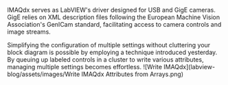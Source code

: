 IMAQdx serves as LabVIEW's driver designed for USB and GigE cameras. GigE relies on XML description files following the European Machine Vision Association's GenICam standard, facilitating access to camera controls and image streams.

Simplifying the configuration of multiple settings without cluttering your block diagram is possible by employing a technique introduced yesterday. By queuing up labeled controls in a cluster to write various attributes, managing multiple settings becomes effortless.
![Write IMAQdx](labview-blog/assets/images/Write IMAQdx Attributes from Arrays.png)
